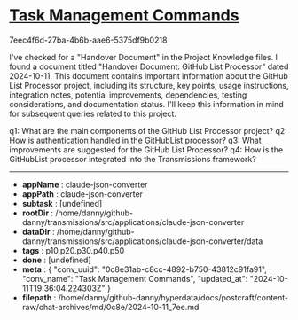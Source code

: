 # [Task Management Commands](https://claude.ai/chat/0c8e31ab-c8cc-4892-b750-43812c91fa91)

7eec4f6d-27ba-4b6b-aae6-5375df9b0218

 I've checked for a "Handover Document" in the Project Knowledge files. I found a document titled "Handover Document: GitHub List Processor" dated 2024-10-11. This document contains important information about the GitHub List Processor project, including its structure, key points, usage instructions, integration notes, potential improvements, dependencies, testing considerations, and documentation status. I'll keep this information in mind for subsequent queries related to this project.

q1: What are the main components of the GitHub List Processor project?
q2: How is authentication handled in the GitHubList processor?
q3: What improvements are suggested for the GitHub List Processor?
q4: How is the GitHubList processor integrated into the Transmissions framework?

---

* **appName** : claude-json-converter
* **appPath** : claude-json-converter
* **subtask** : [undefined]
* **rootDir** : /home/danny/github-danny/transmissions/src/applications/claude-json-converter
* **dataDir** : /home/danny/github-danny/transmissions/src/applications/claude-json-converter/data
* **tags** : p10.p20.p30.p40.p50
* **done** : [undefined]
* **meta** : {
  "conv_uuid": "0c8e31ab-c8cc-4892-b750-43812c91fa91",
  "conv_name": "Task Management Commands",
  "updated_at": "2024-10-11T19:36:04.224303Z"
}
* **filepath** : /home/danny/github-danny/hyperdata/docs/postcraft/content-raw/chat-archives/md/0c8e/2024-10-11_7ee.md